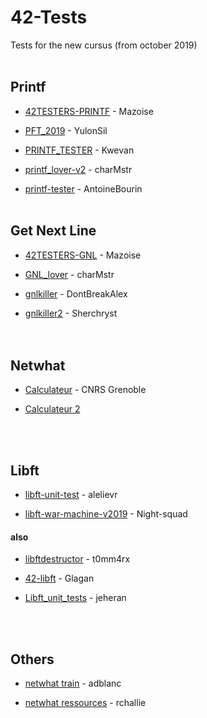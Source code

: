 ﻿# 42-Tests

Tests for the new cursus (from october 2019)
<br /><br />


## Printf

*  [42TESTERS-PRINTF](https://github.com/Mazoise/42TESTERS-PRINTF) - Mazoise

*  [PFT_2019](https://github.com/YulonSil/PFT_2019.git) - YulonSil

*  [PRINTF_TESTER](https://github.com/Kwevan/PRINTF_TESTER.git) - Kwevan

*  [printf_lover-v2](https://github.com/charMstr/printf_lover_v2.git) - charMstr

*  [printf-tester](https://github.com/AntoineBourin/printf-tester.git) - AntoineBourin
<br /><br />  


## Get Next Line

*  [42TESTERS-GNL](https://github.com/Mazoise/42TESTERS-GNL) - Mazoise

*  [GNL_lover](https://github.com/charMstr/GNL_lover) - charMstr

*  [gnlkiller](https://github.com/DontBreakAlex/gnlkiller) - DontBreakAlex

*  [gnlkiller2](https://github.com/Sherchryst/gnlkiller) - Sherchryst      
<br /><br />  

## Netwhat

*  [Calculateur](http://cric.grenoble.cnrs.fr/Administrateurs/Outils/CalculMasque/) - CNRS Grenoble 

*  [Calculateur 2 ](https://www.site24x7.com/fr/tools/ipv4-sous-reseau-calculatrice.html)

<br /><br />  


## Libft

*  [libft-unit-test](https://github.com/alelievr/libft-unit-test) - alelievr

*  [libft-war-machine-v2019](https://github.com/Night-squad/libft-war-machine-v2019) - Night-squad

#### also

*  [libftdestructor](https://github.com/t0mm4rx/libftdestructor) - t0mm4rx

*  [42-libft](https://github.com/Glagan/42-libft) - Glagan

*  [Libft_unit_tests](https://github.com/jeheran/Libft_unit_tests) - jeheran
 
<br /><br />
 


 






 

## Others

*  [netwhat train](https://github.com/adblanc/netwhat42-train) - adblanc

*  [netwhat ressources](https://github.com/rchallie/netwhat) - rchallie

 
